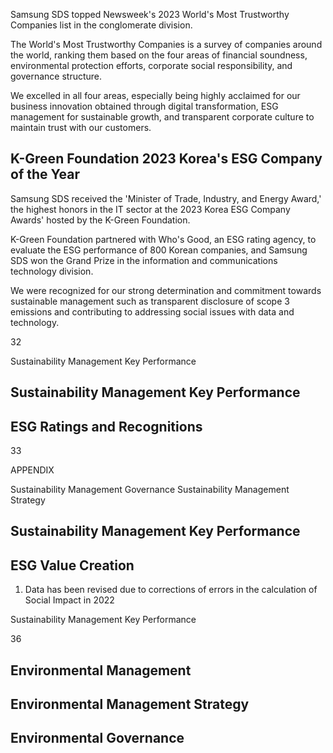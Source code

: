 Samsung SDS topped Newsweek's 2023 World's Most Trustworthy Companies list in the conglomerate division.

The World's Most Trustworthy Companies is a survey of companies around the world, ranking them based on the four areas of financial soundness, environmental protection efforts, corporate social responsibility, and governance structure.

We excelled in all four areas, especially being highly acclaimed for our business innovation obtained through digital transformation, ESG management for sustainable growth, and transparent corporate culture to maintain trust with our customers.

## **K-Green Foundation 2023 Korea's ESG Company of the Year**

Samsung SDS received the 'Minister of Trade, Industry, and Energy Award,' the highest honors in the IT sector at the 2023 Korea ESG Company Awards' hosted by the K-Green Foundation.

K-Green Foundation partnered with Who's Good, an ESG rating agency, to evaluate the ESG performance of 800 Korean companies, and Samsung SDS won the Grand Prize in the information and communications technology division.

We were recognized for our strong determination and commitment towards sustainable management such as transparent disclosure of scope 3 emissions and contributing to addressing social issues with data and technology.

32

Sustainability Management Key Performance

## **Sustainability Management Key Performance**

## **ESG Ratings and Recognitions**

33

APPENDIX

Sustainability Management Governance Sustainability Management Strategy

## **Sustainability Management Key Performance**

## **ESG Value Creation**

1) Data has been revised due to corrections of errors in the calculation of Social Impact in 2022

Sustainability Management Key Performance

36

## **Environmental Management**

## **Environmental Management Strategy**

## **Environmental Governance**